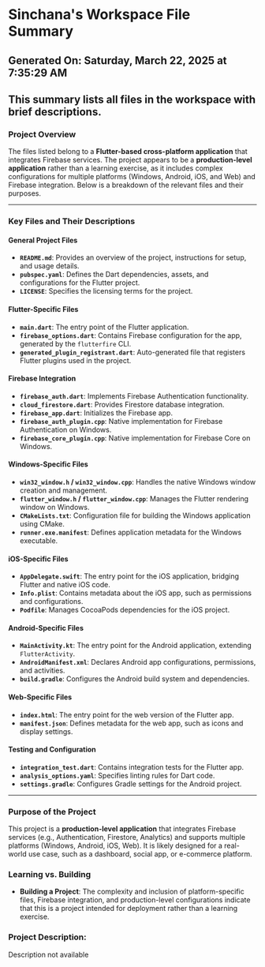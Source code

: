 # Sinchana's Workspace File Summary
## Generated On: Saturday, March 22, 2025 at 7:35:29 AM
This summary lists all files in the workspace with brief descriptions.
---
### Project Overview

The files listed belong to a **Flutter-based cross-platform application** that integrates Firebase services. The project appears to be a **production-level application** rather than a learning exercise, as it includes complex configurations for multiple platforms (Windows, Android, iOS, and Web) and Firebase integration. Below is a breakdown of the relevant files and their purposes.

---

### Key Files and Their Descriptions

#### General Project Files
- **`README.md`**: Provides an overview of the project, instructions for setup, and usage details.
- **`pubspec.yaml`**: Defines the Dart dependencies, assets, and configurations for the Flutter project.
- **`LICENSE`**: Specifies the licensing terms for the project.

#### Flutter-Specific Files
- **`main.dart`**: The entry point of the Flutter application.
- **`firebase_options.dart`**: Contains Firebase configuration for the app, generated by the `flutterfire` CLI.
- **`generated_plugin_registrant.dart`**: Auto-generated file that registers Flutter plugins used in the project.

#### Firebase Integration
- **`firebase_auth.dart`**: Implements Firebase Authentication functionality.
- **`cloud_firestore.dart`**: Provides Firestore database integration.
- **`firebase_app.dart`**: Initializes the Firebase app.
- **`firebase_auth_plugin.cpp`**: Native implementation for Firebase Authentication on Windows.
- **`firebase_core_plugin.cpp`**: Native implementation for Firebase Core on Windows.

#### Windows-Specific Files
- **`win32_window.h` / `win32_window.cpp`**: Handles the native Windows window creation and management.
- **`flutter_window.h` / `flutter_window.cpp`**: Manages the Flutter rendering window on Windows.
- **`CMakeLists.txt`**: Configuration file for building the Windows application using CMake.
- **`runner.exe.manifest`**: Defines application metadata for the Windows executable.

#### iOS-Specific Files
- **`AppDelegate.swift`**: The entry point for the iOS application, bridging Flutter and native iOS code.
- **`Info.plist`**: Contains metadata about the iOS app, such as permissions and configurations.
- **`Podfile`**: Manages CocoaPods dependencies for the iOS project.

#### Android-Specific Files
- **`MainActivity.kt`**: The entry point for the Android application, extending `FlutterActivity`.
- **`AndroidManifest.xml`**: Declares Android app configurations, permissions, and activities.
- **`build.gradle`**: Configures the Android build system and dependencies.

#### Web-Specific Files
- **`index.html`**: The entry point for the web version of the Flutter app.
- **`manifest.json`**: Defines metadata for the web app, such as icons and display settings.

#### Testing and Configuration
- **`integration_test.dart`**: Contains integration tests for the Flutter app.
- **`analysis_options.yaml`**: Specifies linting rules for Dart code.
- **`settings.gradle`**: Configures Gradle settings for the Android project.

---

### Purpose of the Project

This project is a **production-level application** that integrates Firebase services (e.g., Authentication, Firestore, Analytics) and supports multiple platforms (Windows, Android, iOS, Web). It is likely designed for a real-world use case, such as a dashboard, social app, or e-commerce platform.

### Learning vs. Building
- **Building a Project**: The complexity and inclusion of platform-specific files, Firebase integration, and production-level configurations indicate that this is a project intended for deployment rather than a learning exercise. 
### Project Description:
 Description not available

